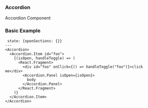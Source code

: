 ### Accordion

Accordion Component

### Basic Example

```react
 state: {openSections: {}}
---
<Accordion>
  <Accordion.Item id="foo">
    {(isOpen, handleToggle) => (
      <React.Fragment>
        <div id="foo" onClick={() => handleToggle("foo")}>click me</div>
        <Accordion.Panel isOpen={isOpen}>
          body
        </Accordion.Panel>
      </React.Fragment>
    )}
  </Accordion.Item>
</Accordion>
```
